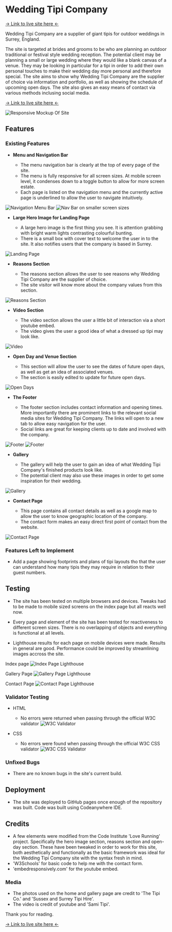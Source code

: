 # Wedding Tipi Company

[-> Link to live site here <-](https://greggie87.github.io/wedding-tipi/)

Wedding Tipi Company are a supplier of giant tipis for outdoor weddings in Surrey, England.

The site is targeted at brides and grooms to be who are planning an outdoor traditional or festival style wedding reception. The potential client may be planning a small or large wedding where they would like a blank canvas of a venue. They may be looking in particular for a tipi in order to add their own personal touches to make their wedding day more personal and therefore special. The site aims to show why Wedding Tipi Company are the supplier of choice via information and portfolio, as well as showing the schedule of upcoming open days. The site also gives an easy means of contact via various methods inclusing social media.

[-> Link to live site here <-](https://greggie87.github.io/wedding-tipi/)

![Responsive Mockup Of Site](https://greggie87.github.io/wedding-tipi/assets/images/readme/responsive-screenshot-all.jpg)

## Features

### Existing Features

- __Menu and Navigation Bar__

  - The menu navigation bar is clearly at the top of every page of the site.
  - The menu is fully responsive for all screen sizes. At mobile screen level, it condenses down to a toggle button to allow for more screen estate.
  - Each page is listed on the navigation menu and the currently active page is underlined to allow the user to navigate intuitively.
  
![Navigation Menu Bar](https://greggie87.github.io/wedding-tipi/assets/images/readme/menu-nav-bar.jpg)
![Nav Bar on smaller screen sizes](https://greggie87.github.io/wedding-tipi/assets/images/readme/menu-nav-bar-mobile.jpg)

- __Large Hero Image for Landing Page__

  - A large hero image is the first thing you see. It is attention grabbing with bright warm lights contrasting colourful bunting.
  - There is a small box with cover text to welcome the user in to the site. It also notifies users that the company is based in Surrey.

![Landing Page](https://greggie87.github.io/wedding-tipi/assets/images/readme/landing-hero-image.jpg)

- __Reasons Section__

  - The reasons section allows the user to see reasons why Wedding Tipi Company are the supplier of choice.
  - The site visitor will know more about the company values from this section.

![Reasons Section](https://greggie87.github.io/wedding-tipi/assets/images/readme/reasons-screenshot.jpg)

- __Video Section__

  - The video section allows the user a little bit of interaction via a short youtube embed.
  - The video gives the user a good idea of what a dressed up tipi may look like.

![Video](https://greggie87.github.io/wedding-tipi/assets/images/readme/video-section.jpg)

- __Open Day and Venue Section__

  - This section will allow the user to see the dates of future open days, as well as get an idea of associated venues.
  - The section is easily edited to update for future open days.

![Open Days](https://greggie87.github.io/wedding-tipi/assets/images/readme/open-day-section.jpg)

- __The Footer__

  - The footer section includes contact information and opening times. More importantly there are prominent links to the relevant social media sites for Wedding Tipi Company. The links will open to a new tab to allow easy navigation for the user.
  - Social links are great for keeping clients up to date and involved with the company.

![Footer](https://greggie87.github.io/wedding-tipi/assets/images/readme/footer-section.jpg)
![Footer](https://greggie87.github.io/wedding-tipi/assets/images/readme/footer-mobile.jpg)

- __Gallery__

  - The gallery will help the user to gain an idea of what Wedding Tipi Company's finished products look like.
  - The potential client may also use these images in order to get some inspiration for their wedding.

![Gallery](https://greggie87.github.io/wedding-tipi/assets/images/readme/gallery-page.jpg)

- __Contact Page__

  - This page contains all contact details as well as a google map to allow the user to know geographic location of the company.
  - The contact form makes an easy direct first point of contact from the website.

![Contact Page](https://greggie87.github.io/wedding-tipi/assets/images/readme/contact-page.jpg)

### Features Left to Implement

- Add a page showing footprints and plans of tipi layouts tho that the user can understand how many tipis they may require in relation to their guest numbers.

## Testing

- The site has been tested on multiple browsers and devices. Tweaks had to be made to mobile sized screens on the index page but all reacts well now.

- Every page and element of the site has been tested for reactiveness to different screen sizes. There is no overlapping of objects and everything is functional at all levels.

- Lighthouse results for each page on mobile devices were made. Results in general are good. Performance could be improved by streamlining images accross the site.

Index page
![Index Page Lighthouse](https://greggie87.github.io/wedding-tipi/assets/images/readme/lighthouse-score-index-mobile.jpg)

Gallery Page
![Gallery Page Lighthouse](https://greggie87.github.io/wedding-tipi/assets/images/readme/lighthouse-score-gallery-mobile.jpg)

Contact Page
![Contact Page Lighthouse](https://greggie87.github.io/wedding-tipi/assets/images/readme/lighthouse-score-contact-mobile.jpg)

### Validator Testing

- HTML
  - No errors were returned when passing through the official W3C validator
![W3C Validator](https://greggie87.github.io/wedding-tipi/assets/images/readme/html-w3-validator.jpg)
  
- CSS
  - No errors were found when passing through the official W3C CSS validator
![W3C CSS Validator](https://greggie87.github.io/wedding-tipi/assets/images/readme/css-validator.jpg)


### Unfixed Bugs

- There are no known bugs in the site's current build.

## Deployment

- The site was deployed to GitHub pages once enough of the repository was built. Code was built using Codeanywhere IDE.

## Credits

- A few elements were modified from the Code Institute 'Love Running' project. Specifically the hero image section, reasons section and open-day section. These have been tweaked in order to work for this site, both aesthetically and functionally as the basic framework was ideal for the Wedding Tipi Company site with the syntax fresh in mind.
- 'W3Schools' for basic code to help me with the contact form.
- 'embedresponsively.com' for the youtube embed.

### Media

- The photos used on the home and gallery page are credit to 'The Tipi Co.' and 'Sussex and Surrey Tipi Hire'.
- The video is credit of youtube and 'Sami Tipi'.


Thank you for reading.

[-> Link to live site here <-](https://greggie87.github.io/wedding-tipi/)
